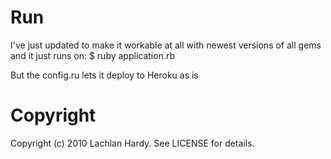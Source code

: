 # Run

I've just updated to make it workable at all with newest versions of all gems and it just runs on:
	$ ruby application.rb
	
But the config.ru lets it deploy to Heroku as is

# Copyright

Copyright (c) 2010 Lachlan Hardy. See LICENSE for details.
